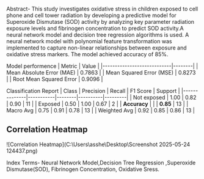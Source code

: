 Abstract- This study investigates oxidative stress in children exposed to cell phone and cell tower radiation by developing a predictive model for Superoxide Dismutase (SOD) activity by analyzing key parameter radiation exposure levels and fibrinogen concentration to predict SOD activity.A neural network model and decision tree regression algorithms is used. A neural network model with polynomial feature transformation was implemented to capture non-linear relationships between exposure and oxidative stress markers. The model achieved accuracy of 85%.

Model performence
| Metric                     | Value  |
|----------------------------|--------|
| Mean Absolute Error (MAE)  | 0.7863 |
| Mean Squared Error (MSE)   | 0.8273 |
| Root Mean Squared Error    | 0.9096 |

Classification Report
| Class        | Precision | Recall | F1 Score | Support |
|--------------|-----------|--------|----------|---------|
| Not exposed  | 1.00      | 0.82   | 0.90     | 11      |
| Exposed      | 0.50      | 1.00   | 0.67     | 2       |
| **Accuracy** |           |        | **0.85** | 13      |
| Macro Avg    | 0.75      | 0.91   | 0.78     | 13      |
| Weighted Avg | 0.92      | 0.85   | 0.86     | 13      |

## Correlation Heatmap
![Correlation Heatmap](C:\Users\asshe\Desktop\Screenshot 2025-05-24 124437.png)

Index Terms- Neural Network Model,Decision Tree Regression ,Superoxide Dismutase(SOD), Fibrinogen Concentration, Oxidative Sress.
